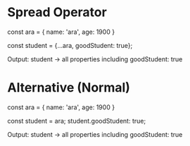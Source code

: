 # Spread Operator

const ara = {
    name: 'ara',
    age: 1900
}

const student = {...ara, goodStudent: true};

Output: student -> all properties including goodStudent: true

# Alternative (Normal)

const ara = {
    name: 'ara',
    age: 1900
}

const student = ara;
student.goodStudent: true;

Output: student -> all properties including goodStudent: true

